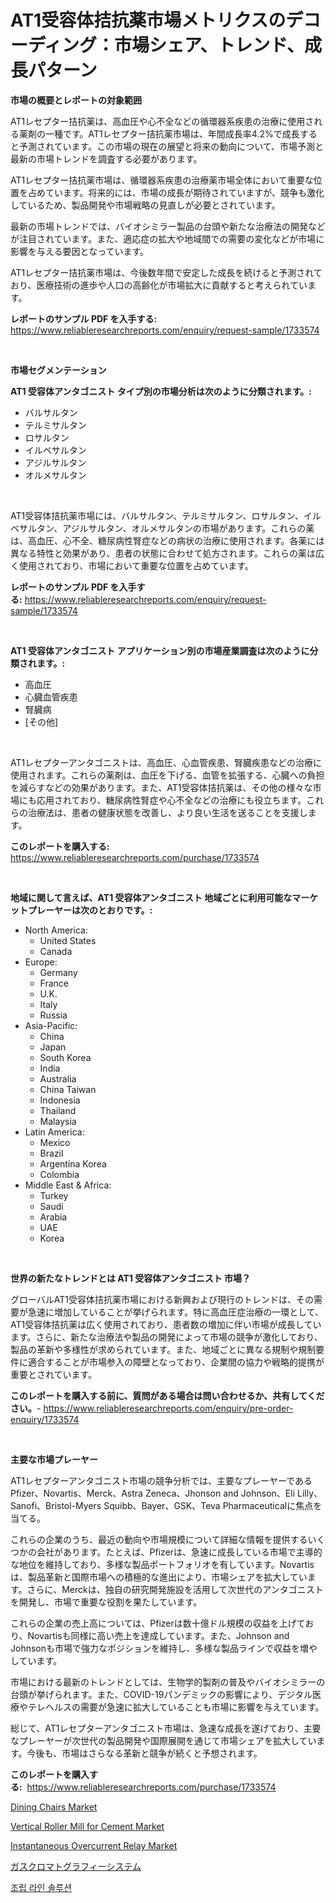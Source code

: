 <p><h1>AT1受容体拮抗薬市場メトリクスのデコーディング：市場シェア、トレンド、成長パターン</h1></p><p><strong>市場の概要とレポートの対象範囲</strong></p>
<p><p>AT1レセプター拮抗薬は、高血圧や心不全などの循環器系疾患の治療に使用される薬剤の一種です。AT1レセプター拮抗薬市場は、年間成長率4.2%で成長すると予測されています。この市場の現在の展望と将来の動向について、市場予測と最新の市場トレンドを調査する必要があります。</p><p>AT1レセプター拮抗薬市場は、循環器系疾患の治療薬市場全体において重要な位置を占めています。将来的には、市場の成長が期待されていますが、競争も激化しているため、製品開発や市場戦略の見直しが必要とされています。</p><p>最新の市場トレンドでは、バイオシミラー製品の台頭や新たな治療法の開発などが注目されています。また、適応症の拡大や地域間での需要の変化などが市場に影響を与える要因となっています。</p><p>AT1レセプター拮抗薬市場は、今後数年間で安定した成長を続けると予測されており、医療技術の進歩や人口の高齢化が市場拡大に貢献すると考えられています。</p></p>
<p><strong>レポートのサンプル PDF を入手する:</strong> <a href="https://www.reliableresearchreports.com/enquiry/request-sample/1733574">https://www.reliableresearchreports.com/enquiry/request-sample/1733574</a></p>
<p>&nbsp;</p>
<p><strong>市場セグメンテーション</strong></p>
<p><strong>AT1 受容体アンタゴニスト タイプ別の市場分析は次のように分類されます。:</strong></p>
<p><ul><li>バルサルタン</li><li>テルミサルタン</li><li>ロサルタン</li><li>イルベサルタン</li><li>アジルサルタン</li><li>オルメサルタン</li></ul></p>
<p>&nbsp;</p>
<p><p>AT1受容体拮抗薬市場には、バルサルタン、テルミサルタン、ロサルタン、イルベサルタン、アジルサルタン、オルメサルタンの市場があります。これらの薬は、高血圧、心不全、糖尿病性腎症などの病状の治療に使用されます。各薬には異なる特性と効果があり、患者の状態に合わせて処方されます。これらの薬は広く使用されており、市場において重要な位置を占めています。</p></p>
<p><strong>レポートのサンプル PDF を入手する:</strong>&nbsp;<a href="https://www.reliableresearchreports.com/enquiry/request-sample/1733574">https://www.reliableresearchreports.com/enquiry/request-sample/1733574</a></p>
<p>&nbsp;</p>
<p><strong> AT1 受容体アンタゴニスト アプリケーション別の市場産業調査は次のように分類されます。:</strong></p>
<p><ul><li>高血圧</li><li>心臓血管疾患</li><li>腎臓病</li><li>[その他]</li></ul></p>
<p>&nbsp;</p>
<p><p>AT1レセプターアンタゴニストは、高血圧、心血管疾患、腎臓疾患などの治療に使用されます。これらの薬剤は、血圧を下げる、血管を拡張する、心臓への負担を減らすなどの効果があります。また、AT1受容体拮抗薬は、その他の様々な市場にも応用されており、糖尿病性腎症や心不全などの治療にも役立ちます。これらの治療法は、患者の健康状態を改善し、より良い生活を送ることを支援します。</p></p>
<p><strong>このレポートを購入する:</strong>&nbsp; <a href="https://www.reliableresearchreports.com/purchase/1733574">https://www.reliableresearchreports.com/purchase/1733574</a></p>
<p>&nbsp;</p>
<p><strong>地域に関して言えば、AT1 受容体アンタゴニスト 地域ごとに利用可能なマーケットプレーヤーは次のとおりです。:</strong></p>
<p><ul>
    <li>
        North America:
        <ul>
            <li>United States</li>
            <li>Canada</li>
        </ul>
    </li>
    <li>
        Europe:
        <ul>
            <li>Germany</li>
            <li>France</li>
            <li>U.K.</li>
            <li>Italy</li>
            <li>Russia</li>
        </ul>
    </li>
    <li>
        Asia-Pacific:
        <ul>
            <li>China</li>
            <li>Japan</li>
            <li>South Korea</li>
            <li>India</li>
            <li>Australia</li>
            <li>China Taiwan</li>
            <li>Indonesia</li>
            <li>Thailand</li>
            <li>Malaysia</li>
        </ul>
    </li>
    <li>
        Latin America:
        <ul>
            <li>Mexico</li>
            <li>Brazil</li>
            <li>Argentina Korea</li>
            <li>Colombia</li>
        </ul>
    </li>
    <li>
        Middle East & Africa:
        <ul>
            <li>Turkey</li>
            <li>Saudi</li>
            <li>Arabia</li>
            <li>UAE</li>
            <li>Korea</li>
        </ul>
    </li>
    </ul></p>
<p>&nbsp;</p>
<p><strong>世界の新たなトレンドとは AT1 受容体アンタゴニスト 市場？</strong></p>
<p><p>グローバルAT1受容体拮抗薬市場における新興および現行のトレンドは、その需要が急速に増加していることが挙げられます。特に高血圧症治療の一環として、AT1受容体拮抗薬は広く使用されており、患者数の増加に伴い市場が成長しています。さらに、新たな治療法や製品の開発によって市場の競争が激化しており、製品の革新や多様性が求められています。また、地域ごとに異なる規制や規制要件に適合することが市場参入の障壁となっており、企業間の協力や戦略的提携が重要とされています。</p></p>
<p><strong>このレポートを購入する前に、質問がある場合は問い合わせるか、共有してください。</strong>- <a href="https://www.reliableresearchreports.com/enquiry/pre-order-enquiry/1733574">https://www.reliableresearchreports.com/enquiry/pre-order-enquiry/1733574</a></p>
<p>&nbsp;</p>
<p><strong>主要な市場プレーヤー</strong></p>
<p><p>AT1レセプターアンタゴニスト市場の競争分析では、主要なプレーヤーであるPfizer、Novartis、Merck、Astra Zeneca、Jhonson and Johnson、Eli Lilly、Sanofi、Bristol-Myers Squibb、Bayer、GSK、Teva Pharmaceuticalに焦点を当てる。</p><p>これらの企業のうち、最近の動向や市場規模について詳細な情報を提供するいくつかの会社があります。たとえば、Pfizerは、急速に成長している市場で主導的な地位を維持しており、多様な製品ポートフォリオを有しています。Novartisは、製品革新と国際市場への積極的な進出により、市場シェアを拡大しています。さらに、Merckは、独自の研究開発施設を活用して次世代のアンタゴニストを開発し、市場で重要な役割を果たしています。</p><p>これらの企業の売上高については、Pfizerは数十億ドル規模の収益を上げており、Novartisも同様に高い売上を達成しています。また、Johnson and Johnsonも市場で強力なポジションを維持し、多様な製品ラインで収益を増やしています。</p><p>市場における最新のトレンドとしては、生物学的製剤の普及やバイオシミラーの台頭が挙げられます。また、COVID-19パンデミックの影響により、デジタル医療やテレヘルスの需要が急速に拡大していることも市場に影響を与えています。</p><p>総じて、AT1レセプターアンタゴニスト市場は、急速な成長を遂げており、主要なプレーヤーが次世代の製品開発や国際展開を通じて市場シェアを拡大しています。今後も、市場はさらなる革新と競争が続くと予想されます。</p></p>
<p><strong>このレポートを購入する:</strong>&nbsp;&nbsp;<a href="https://www.reliableresearchreports.com/purchase/1733574">https://www.reliableresearchreports.com/purchase/1733574</a></p>
<p><p><a href="https://view.publitas.com/reportprime-1/dining-chairs-market-size-share-trends-analysis-report-by-material-by-type-by-end-user-by-region-and-segment-forecasts-2024-2031/">Dining Chairs Market</a></p><p><a href="https://skillful-vermicelli-b89.notion.site/Vertical-Roller-Mill-for-Cement-Market-Size-Market-Trends-and-Growth-Outlook-forecasted-for-period-81691f25aebb46d688f1724bddf4dbec">Vertical Roller Mill for Cement Market</a></p><p><a href="https://view.publitas.com/reportprime-1/instantaneous-overcurrent-relay-market-research-report-forecasted-for-period-from-2024-2031-by-market-type-market-application-and-region/">Instantaneous Overcurrent Relay Market</a></p><p><a href="https://medium.com/@sheliamoneyz1c4jitzdb7wqt/%E3%82%AC%E3%82%B9%E3%82%AF%E3%83%AD%E3%83%9E%E3%83%88%E3%82%B0%E3%83%A9%E3%83%95%E3%82%A3%E3%83%BC%E3%82%B7%E3%82%B9%E3%83%86%E3%83%A0%E5%B8%82%E5%A0%B4%E3%81%AE%E3%83%88%E3%83%AC%E3%83%B3%E3%83%89%E3%81%A8%E5%B8%82%E5%A0%B4%E5%88%86%E6%9E%90%E3%81%AF-2024%E5%B9%B4%E3%81%8B%E3%82%892031%E5%B9%B4%E3%81%BE%E3%81%A7%E3%81%AE%E6%9C%9F%E9%96%93%E3%81%AB%E4%BA%88%E6%B8%AC%E3%81%95%E3%82%8C%E3%81%A6%E3%81%84%E3%81%BE%E3%81%99-cc8b3903e715">ガスクロマトグラフィーシステム</a></p><p><a href="https://medium.com/@oflmg4872858/%EC%A1%B0%EB%A6%BD-%EB%9D%BC%EC%9D%B8-%EC%86%94%EB%A3%A8%EC%85%98-%EC%8B%9C%EC%9E%A5%EC%9D%80-%EC%8B%9C%EC%9E%A5-%EC%A0%90%EC%9C%A0%EC%9C%A8-%ED%81%AC%EA%B8%B0-%EB%B0%8F-2031%EB%85%84%EA%B9%8C%EC%A7%80%EC%9D%98-%EC%98%88%EC%83%81-%EC%98%88%EC%B8%A1%EC%97%90-%EC%A4%91%EC%A0%90%EC%9D%84-%EB%91%90%EA%B3%A0-%EC%9E%88%EC%8A%B5%EB%8B%88%EB%8B%A4-0e653bd19ea7">조립 라인 솔루션</a></p></p>